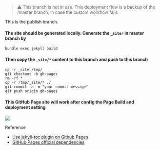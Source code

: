 > :warning: This branch is not in use. This deployment flow is a backup of the /master branch, in case the custom workflow fails

This is the publish branch. 

#### The site should be generated locally. Generate the `_site/` in master branch by

```shell
bundle exec jekyll build
```

#### Then copy the `_site/*` content to this branch and push to this branch

```shell
cp -r _site /tmp/
git checkout -b gh-pages
rm -rf *
cp -r /tmp/_site/* ./
git commit -a -m "your commit message"
git push origin gh-pages
```

#### This GitHub Page site will work after config the Page Build and deployment setting

![](https://s3.ap-southeast-1.amazonaws.com/littlecheesecake.me/blog-post/github_page/github_page_config.png)


Reference
- [Use jekyll-toc plugin on Github Pages](https://dqdongg.com/blog/github/2018/12/29/Blog-Jekyll-toc-plugin.html)
- [GitHub Pages official dependencies](https://pages.github.com/versions/)
